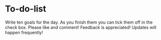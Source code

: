 # To-do-list
Write ten goals for the day. As you finish them you can tick them off in the check box.  Please like and comment! Feedback is appreciated! Updates will happen frequently!
